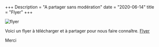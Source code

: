 +++
Description = "A partager sans modération"
date = "2020-06-14"
title = "Flyer"
+++

<img src="/img/flyer-2020-2021.png" class="img-responsive img-center" alt="flyer">

Voici un flyer à télécharger et à partager pour nous faire connaître.
[Flyer](/pdf/flyer-2020-2021.pdf)

Merci


